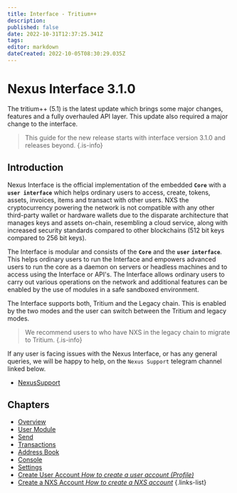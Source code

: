 ```yaml
---
title: Interface - Tritium++
description: 
published: false
date: 2022-10-31T12:37:25.341Z
tags: 
editor: markdown
dateCreated: 2022-10-05T08:30:29.035Z
---
```


# Nexus Interface 3.1.0

The tritium++ (5.1) is the latest update which brings some major changes, features and a fully overhauled API layer. This update also required a major change to the interface.

> This guide for the new release starts with interface version 3.1.0 and releases beyond.
{.is-info}

## **Introduction**

Nexus Interface is the official implementation of the embedded **`Core`** with a **`user interface`** which helps ordinary users to access, create, tokens, assets, invoices, items and transact with other users. NXS the cryptocurrency powering the network is not compatible with any other third-party wallet or hardware wallets due to the disparate architecture that manages keys and assets on-chain, resembling a cloud service, along with increased security standards compared to other blockchains (512 bit keys compared to 256 bit keys).

The Interface is modular and consists of the **`Core`** and the  **`user`** **`interface`**. This helps ordinary users to run the Interface and empowers advanced users to run the core as a daemon on servers or headless machines and to access using the Interface or API's. The Interface allows ordinary users to carry out various operations on the network and additional features can be enabled by the use of modules in a safe sandboxed environment.

The Interface supports both, Tritium and the Legacy chain. This is enabled by the two modes and the user can switch between the Tritium and legacy modes.


> We recommend users to who have NXS in the legacy chain to migrate to Tritium.
{.is-info}

If any user is facing issues with the Nexus Interface, or has any general queries, we will be happy to help, on the `Nexus Support` telegram channel linked below.

 - <a href="https://t.me/NexusSupport" target="_blank">NexusSupport</a>
 

## Chapters

- [Overview](/en/guides/interface/overview)
- [User Module](/en/guides/interface/user-module)
- [Send](/en/guides/interface/send)
- [Transactions](/en/guides/interface/transactions)
- [Address Book](/en/guides/interface/address-book)
- [Console](/en/guides/interface/console)
- [Settings](/en/guides/interface/settings)
- [Create User Account *How to create a user account (Profile)*](/en/guides/interface/create-user-account)
- [Create a NXS Account *How to create a NXS account*](/en/guides/interface/create-a-nxs-account)
{.links-list}

 